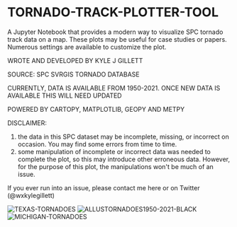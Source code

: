 # TORNADO-TRACK-PLOTTER-TOOL
A Jupyter Notebook that provides a modern way to visualize SPC tornado track data on a map. These plots may be useful for case studies or papers. Numerous settings are available to customize the plot.


WROTE AND DEVELOPED BY KYLE J GILLETT

SOURCE: SPC SVRGIS TORNADO DATABASE

CURRENTLY, DATA IS AVAILABLE FROM 1950-2021. ONCE NEW DATA IS AVAILABLE THIS WILL NEED UPDATED

POWERED BY CARTOPY, MATPLOTLIB, GEOPY AND METPY

DISCLAIMER: 
1. the data in this SPC dataset may be incomplete, missing, or incorrect on occasion. You may find some errors from time to time.
2. some manipulation of incomplete or incorrect data was needed to complete the plot, so this may introduce other erroneous data. However, for the purpose of this plot, the manipulations won't be much of an issue.

If you ever run into an issue, please contact me here or on Twitter (@wxkylegillett)

![TEXAS-TORNADOES](https://user-images.githubusercontent.com/100786530/213835427-fa30d68a-3ec1-42e1-8ff0-30558ff4d371.png)
![ALLUSTORNADOES1950-2021-BLACK](https://user-images.githubusercontent.com/100786530/218288221-b1e1ab9f-9dc0-4f49-92fc-2e58e81cc2bc.png)
![MICHIGAN-TORNADOES](https://user-images.githubusercontent.com/100786530/218288231-dac81a9a-1886-45f8-867b-2c3779c1be8b.png)

